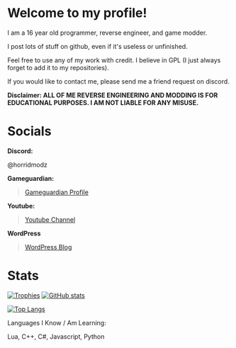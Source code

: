 # Welcome to my profile!

I am a 16 year old programmer, reverse engineer, and game modder.

I post lots of stuff on github, even if it's useless or unfinished.

Feel free to use any of my work with credit. I believe in GPL (I just always forget to add it to my repositories).

If you would like to contact me, please send me a friend request on discord.

**Disclaimer: ALL OF ME REVERSE ENGINEERING AND MODDING IS FOR EDUCATIONAL PURPOSES. I AM NOT LIABLE FOR ANY MISUSE.**

# Socials

 **Discord:** 
   
 @horridmodz
 
 **Gameguardian:**

> [Gameguardian Profile](https://gameguardian.net/forum/profile/1234241-horridmodz/)

 **Youtube:**
 
> [Youtube Channel](https://www.youtube.com/@HorridModz)

**WordPress**

> [WordPress Blog](https://horridmodz.wordpress.com/)

# Stats

[![Trophies](https://github-profile-trophy.vercel.app/?username=HorridModz&theme=gruvbox)](https://github.com/ryo-ma/github-profile-trophy)
[![GitHub stats](https://github-readme-stats.vercel.app/api?username=HorridModz)](https://github.com/anuraghazra/github-readme-stats)

[![Top Langs](https://github-readme-stats.vercel.app/api/top-langs/?username=HorridModz)](https://github.com/anuraghazra/github-readme-stats)

Languages I Know / Am Learning:

Lua, C++, C#, Javascript, Python
